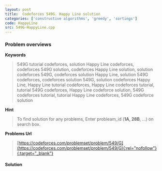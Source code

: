 ```yaml
---
layout: post
title:  Codeforces 549G. Happy Line solution
categories: ['constructive algorithms', 'greedy', 'sortings']
code: HappyLine
src: 549G-HappyLine.cpp
---
```

### **Problem overviews**

**Keywords**
> 549G tutorial codeforces, solution Happy Line codeforces, codeforces 549G solution, codeforces Happy Line solution, solution codeforces 549G, codeforces solution Happy Line, solution 549G codeforces, codeforces solution 549G, solution codeforces Happy Line, Happy Line tutorial codeforces, Happy Line codeforces tutorial, tutorial 549G codeforces, Happy Line codeforce solution, 549G codeforces tutorial, tutorial Happy Line codeforces, 549G codeforce solution

**Hint**
> To find solution for any problems, Enter probleam_id (**1A, 28B**, ...) on search box. 

**Problems Url**
> [https://codeforces.com/problemset/problem/549/G](https://codeforces.com/problemset/problem/549/G){:rel="nofollow"}{:target="_blank"}

#### **Solution**



